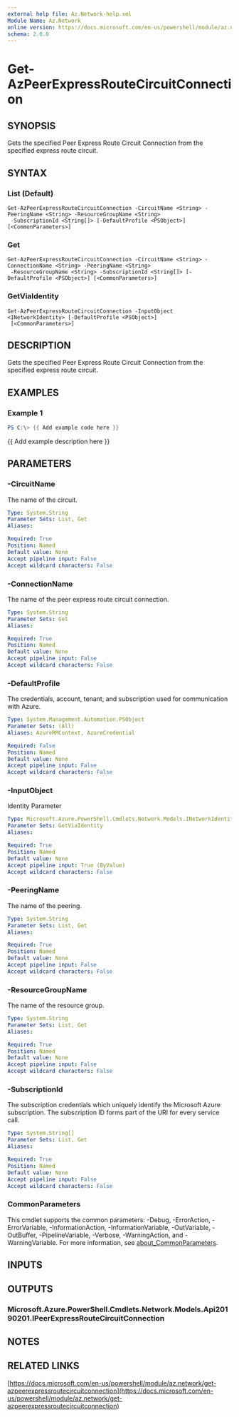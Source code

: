 ```yaml
---
external help file: Az.Network-help.xml
Module Name: Az.Network
online version: https://docs.microsoft.com/en-us/powershell/module/az.network/get-azpeerexpressroutecircuitconnection
schema: 2.0.0
---
```


# Get-AzPeerExpressRouteCircuitConnection

## SYNOPSIS
Gets the specified Peer Express Route Circuit Connection from the specified express route circuit.

## SYNTAX

### List (Default)
```
Get-AzPeerExpressRouteCircuitConnection -CircuitName <String> -PeeringName <String> -ResourceGroupName <String>
 -SubscriptionId <String[]> [-DefaultProfile <PSObject>] [<CommonParameters>]
```

### Get
```
Get-AzPeerExpressRouteCircuitConnection -CircuitName <String> -ConnectionName <String> -PeeringName <String>
 -ResourceGroupName <String> -SubscriptionId <String[]> [-DefaultProfile <PSObject>] [<CommonParameters>]
```

### GetViaIdentity
```
Get-AzPeerExpressRouteCircuitConnection -InputObject <INetworkIdentity> [-DefaultProfile <PSObject>]
 [<CommonParameters>]
```

## DESCRIPTION
Gets the specified Peer Express Route Circuit Connection from the specified express route circuit.

## EXAMPLES

### Example 1
```powershell
PS C:\> {{ Add example code here }}
```

{{ Add example description here }}

## PARAMETERS

### -CircuitName
The name of the circuit.

```yaml
Type: System.String
Parameter Sets: List, Get
Aliases:

Required: True
Position: Named
Default value: None
Accept pipeline input: False
Accept wildcard characters: False
```

### -ConnectionName
The name of the peer express route circuit connection.

```yaml
Type: System.String
Parameter Sets: Get
Aliases:

Required: True
Position: Named
Default value: None
Accept pipeline input: False
Accept wildcard characters: False
```

### -DefaultProfile
The credentials, account, tenant, and subscription used for communication with Azure.

```yaml
Type: System.Management.Automation.PSObject
Parameter Sets: (All)
Aliases: AzureRMContext, AzureCredential

Required: False
Position: Named
Default value: None
Accept pipeline input: False
Accept wildcard characters: False
```

### -InputObject
Identity Parameter

```yaml
Type: Microsoft.Azure.PowerShell.Cmdlets.Network.Models.INetworkIdentity
Parameter Sets: GetViaIdentity
Aliases:

Required: True
Position: Named
Default value: None
Accept pipeline input: True (ByValue)
Accept wildcard characters: False
```

### -PeeringName
The name of the peering.

```yaml
Type: System.String
Parameter Sets: List, Get
Aliases:

Required: True
Position: Named
Default value: None
Accept pipeline input: False
Accept wildcard characters: False
```

### -ResourceGroupName
The name of the resource group.

```yaml
Type: System.String
Parameter Sets: List, Get
Aliases:

Required: True
Position: Named
Default value: None
Accept pipeline input: False
Accept wildcard characters: False
```

### -SubscriptionId
The subscription credentials which uniquely identify the Microsoft Azure subscription.
The subscription ID forms part of the URI for every service call.

```yaml
Type: System.String[]
Parameter Sets: List, Get
Aliases:

Required: True
Position: Named
Default value: None
Accept pipeline input: False
Accept wildcard characters: False
```

### CommonParameters
This cmdlet supports the common parameters: -Debug, -ErrorAction, -ErrorVariable, -InformationAction, -InformationVariable, -OutVariable, -OutBuffer, -PipelineVariable, -Verbose, -WarningAction, and -WarningVariable. For more information, see [about_CommonParameters](http://go.microsoft.com/fwlink/?LinkID=113216).

## INPUTS

## OUTPUTS

### Microsoft.Azure.PowerShell.Cmdlets.Network.Models.Api20190201.IPeerExpressRouteCircuitConnection
## NOTES

## RELATED LINKS

[https://docs.microsoft.com/en-us/powershell/module/az.network/get-azpeerexpressroutecircuitconnection](https://docs.microsoft.com/en-us/powershell/module/az.network/get-azpeerexpressroutecircuitconnection)

